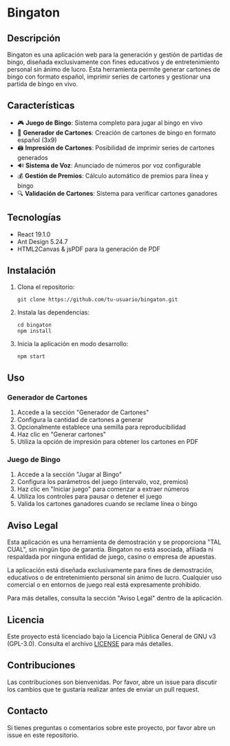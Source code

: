 # Bingaton

## Descripción

Bingaton es una aplicación web para la generación y gestión de partidas de bingo, diseñada exclusivamente con fines educativos y de entretenimiento personal sin ánimo de lucro. Esta herramienta permite generar cartones de bingo con formato español, imprimir series de cartones y gestionar una partida de bingo en vivo.

## Características

- 🎮 **Juego de Bingo**: Sistema completo para jugar al bingo en vivo
- 🎲 **Generador de Cartones**: Creación de cartones de bingo en formato español (3x9)
- 🖨️ **Impresión de Cartones**: Posibilidad de imprimir series de cartones generados
- 🔊 **Sistema de Voz**: Anunciado de números por voz configurable
- 💰 **Gestión de Premios**: Cálculo automático de premios para línea y bingo
- 🔍 **Validación de Cartones**: Sistema para verificar cartones ganadores

## Tecnologías

- React 19.1.0
- Ant Design 5.24.7
- HTML2Canvas & jsPDF para la generación de PDF

## Instalación

1. Clona el repositorio:
   ```
   git clone https://github.com/tu-usuario/bingaton.git
   ```

2. Instala las dependencias:
   ```
   cd bingaton
   npm install
   ```

3. Inicia la aplicación en modo desarrollo:
   ```
   npm start
   ```

## Uso

### Generador de Cartones
1. Accede a la sección "Generador de Cartones"
2. Configura la cantidad de cartones a generar
3. Opcionalmente establece una semilla para reproducibilidad
4. Haz clic en "Generar cartones"
5. Utiliza la opción de impresión para obtener los cartones en PDF

### Juego de Bingo
1. Accede a la sección "Jugar al Bingo"
2. Configura los parámetros del juego (intervalo, voz, premios)
3. Haz clic en "Iniciar juego" para comenzar a extraer números
4. Utiliza los controles para pausar o detener el juego
5. Valida los cartones ganadores cuando se reclame línea o bingo

## Aviso Legal

Esta aplicación es una herramienta de demostración y se proporciona "TAL CUAL", sin ningún tipo de garantía. Bingaton no está asociada, afiliada ni respaldada por ninguna entidad de juego, casino o empresa de apuestas.

La aplicación está diseñada exclusivamente para fines de demostración, educativos o de entretenimiento personal sin ánimo de lucro. Cualquier uso comercial o en entornos de juego real está expresamente prohibido.

Para más detalles, consulta la sección "Aviso Legal" dentro de la aplicación.

## Licencia

Este proyecto está licenciado bajo la Licencia Pública General de GNU v3 (GPL-3.0). Consulta el archivo [LICENSE](LICENSE) para más detalles.

## Contribuciones

Las contribuciones son bienvenidas. Por favor, abre un issue para discutir los cambios que te gustaría realizar antes de enviar un pull request.

## Contacto

Si tienes preguntas o comentarios sobre este proyecto, por favor abre un issue en este repositorio.
